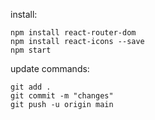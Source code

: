 install:
```
npm install react-router-dom 
npm install react-icons --save 
npm start 
```

update commands:
```
git add .
git commit -m "changes"
git push -u origin main
```
